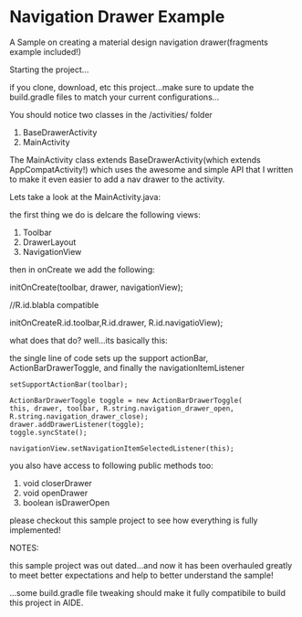 # Navigation Drawer Example
A Sample on creating a material design navigation drawer(fragments example included!)

Starting the project...

if you clone, download, etc this project...make sure to update the build.gradle files to match your current configurations...

You should notice two classes in the /activities/ folder

1. BaseDrawerActivity
2. MainActivity

The MainActivity class extends BaseDrawerActivity(which extends AppCompatActivity!) which uses the awesome and simple API that I written to make it even easier to add a nav drawer to the activity.

Lets take a look at the MainActivity.java:

the first thing we do is delcare the following views:

1. Toolbar
2. DrawerLayout
3. NavigationView

then in onCreate we add the following:

initOnCreate(toolbar, drawer, navigationView);

//R.id.blabla compatible

initOnCreateR.id.toolbar,R.id.drawer, R.id.navigatioView);

what does that do?
well...its basically this:

the single line of code sets up the support actionBar, ActionBarDrawerToggle, and finally the navigationItemListener

    setSupportActionBar(toolbar);

    ActionBarDrawerToggle toggle = new ActionBarDrawerToggle(
    this, drawer, toolbar, R.string.navigation_drawer_open, R.string.navigation_drawer_close);
    drawer.addDrawerListener(toggle);
    toggle.syncState();

    navigationView.setNavigationItemSelectedListener(this);

you also have access to following public methods too:

1. void closerDrawer
2. void openDrawer
3. boolean isDrawerOpen

please checkout this sample project to see how everything is fully implemented!


NOTES:

this sample project was out dated...and now it has been overhauled greatly to meet better expectations and help to better understand the sample!

...some build.gradle file tweaking should make it fully compatibile to build this project in AIDE.
